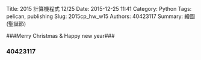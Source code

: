 Title: 2015 計算機程式 12/25
Date: 2015-12-25 11:41
Category: Python
Tags: pelican, publishing
Slug: 2015cp_hw_w15
Authors: 40423117
Summary: 繪圖(聖誕節)
                    
                
            
###Merry Christmas  &  Happy new year###     
                                    
### 40423117 ###
                                
                                    
<!-- 導入 brython.js -->

<script type="text/javascript" src="http://brython.info/src/brython_dist.js"></script>

<!-- 啟動 brython() -->

<script>
window.onload=function(){
brython(1);
}
</script>

<!-- 以下利用 Brython 程式執行繪圖 -->

<canvas id="plotarea" width="500" height="510"></canvas>

<script type="text/python3">
# 導入 doc
from browser import document as doc
from browser import console
import math

# 準備繪圖畫布
canvas = doc["plotarea"]
ctx = canvas.getContext("2d")
    
# 盆栽
ctx.beginPath()
ctx.moveTo(195, 390)
ctx.lineTo(195, 420)
ctx.moveTo(305, 405)
ctx.lineTo(305, 420)
ctx.lineWidth = 8
ctx.strokeStyle = "#381319"
ctx.stroke()

ctx.beginPath()
ctx.fillStyle = "#5C2230"
ctx.fillRect(160,420,180,30)
ctx.stroke()

ctx.beginPath()
ctx.fillStyle = "#381319"
ctx.fillRect(200,420,50,30)
ctx.stroke()

ctx.beginPath()
ctx.fillStyle = "#381319"
ctx.fillRect(180,450,10,20)
ctx.stroke()

ctx.beginPath()
ctx.fillStyle = "#5C2230"
ctx.fillRect(190,450,40,20)
ctx.stroke()

ctx.beginPath()
ctx.fillStyle = "#381319"
ctx.fillRect(230,450,50,20)
ctx.stroke()

ctx.beginPath()
ctx.fillStyle = "#5C2230"
ctx.fillRect(280,450,50,20)
ctx.stroke()

ctx.beginPath()
ctx.fillStyle = "#381319"
ctx.fillRect(180,470,30,20)
ctx.stroke()

ctx.beginPath()
ctx.fillStyle = "#5C2230"
ctx.fillRect(210,470,40,20)
ctx.stroke()

ctx.beginPath()
ctx.fillStyle = "#381319"
ctx.fillRect(250,470,50,20)
ctx.stroke()

ctx.beginPath()
ctx.fillStyle = "#5C2230"
ctx.fillRect(300,470,30,20)
ctx.stroke()


# 樹
ctx.beginPath()
ctx.moveTo(220, 75)
ctx.lineTo(220, 75)
ctx.lineTo(140, 150)
ctx.lineTo(185, 150)
ctx.lineTo(80, 230)
ctx.lineTo(110, 235)
ctx.lineTo(50, 275)
ctx.lineTo(120, 275)
ctx.lineTo(10, 370)
ctx.lineTo(145, 405)
ctx.lineTo(165, 390)
ctx.lineTo(175, 405)
ctx.lineTo(225, 380)
ctx.lineTo(275, 410)
ctx.lineTo(320, 405)
ctx.lineTo(415, 405)
ctx.lineTo(390, 350)
ctx.lineTo(490, 370)
ctx.lineTo(385, 275)
ctx.lineTo(450, 275)
ctx.lineTo(385, 235)
ctx.lineTo(410, 230)
ctx.lineTo(310, 150)
ctx.lineTo(350, 150)
ctx.lineTo(270, 70)
ctx.lineWidth = 10
ctx.strokeStyle = "#25432D"
ctx.stroke()

# 星星
ctx.beginPath()
ctx.moveTo(240, 5)
ctx.lineTo(225, 30)
ctx.lineTo(200, 30)
ctx.lineTo(215, 50)
ctx.lineTo(200, 85)
ctx.lineTo(240, 70)
ctx.lineTo(280, 85)
ctx.lineTo(260, 50)
ctx.lineTo(280, 30)
ctx.lineTo(250, 30)
ctx.lineTo(240, 5)
ctx.lineWidth = 12
ctx.strokeStyle = "#F2E307"
ctx.stroke()

# 字體
ctx.beginPath()
ctx.fillStyle = "#88A85D"
ctx.font = "23px Dutch801 XBd BT"
ctx.fillText("Merry ",13,28)
ctx.font = "23px Dutch801 XBd BT"
ctx.fillText("Christmas",13,48)
ctx.font = "23px Dutch801 XBd BT"
ctx.fillText("&",13,68)
ctx.font = "23px Dutch801 XBd BT"
ctx.fillText("Happy New ",13,88)
ctx.font = "23px Dutch801 XBd BT"
ctx.fillText("Year ",13,108)
ctx.stroke()

ctx.beginPath()
ctx.fillStyle = "#88A85D"
ctx.font = "12px ScriptS"
ctx.fillText("40423117",390,490)
ctx.stroke()

# 邊框

ctx.beginPath()
grd=ctx.createLinearGradient(0,0,0,500)
grd.addColorStop(1,"#F2E307")
grd.addColorStop(0,"#D98E04")
ctx.lineWidth = 20
ctx.strokeStyle = grd
ctx.moveTo(0,0)
ctx.lineTo(0,500)
ctx.stroke()

ctx.beginPath()
grd=ctx.createLinearGradient(500,0,0,0)
grd.addColorStop(1,"#D98E04")
grd.addColorStop(0,"#D90707")
ctx.strokeStyle = grd
ctx.moveTo(0,0)
ctx.lineTo(500,0)
ctx.stroke()

ctx.beginPath()
grd=ctx.createLinearGradient(0,500,0,0)
grd.addColorStop(1,"#D90707")
grd.addColorStop(0,"#A60505")
ctx.strokeStyle = grd
ctx.moveTo(500,0)
ctx.lineTo(500,500)
ctx.stroke()

ctx.beginPath()
grd=ctx.createLinearGradient(0,0,500,0)
grd.addColorStop(0,"#88A85D")
grd.addColorStop(1,"#25432D")
ctx.strokeStyle = grd
ctx.moveTo(0,510)
ctx.lineTo(500,510)
ctx.stroke()

#禮物
ctx.beginPath()
ctx.fillStyle = "#88A85D"
ctx.fillRect(300,300,60,60)
ctx.stroke()


ctx.beginPath()
ctx.moveTo(300,330)
ctx.lineTo(360,330)

ctx.moveTo(330,300)
ctx.lineTo(330,360)

ctx.moveTo(330,300)
ctx.lineTo(300,275)

ctx.moveTo(330,300)
ctx.lineTo(320,260)

ctx.moveTo(300,275)
ctx.lineTo(322,260)

ctx.moveTo(330,300)
ctx.lineTo(340,260)

ctx.moveTo(330,300)
ctx.lineTo(360, 280)

ctx.moveTo(338,260)
ctx.lineTo(362,280)

ctx.lineWidth = 5
ctx.strokeStyle = "#F2E307"
ctx.stroke()


</script> 




<script>
window.onload=function(){
brython(1);
}
</script>
                
                    
                    
                    
